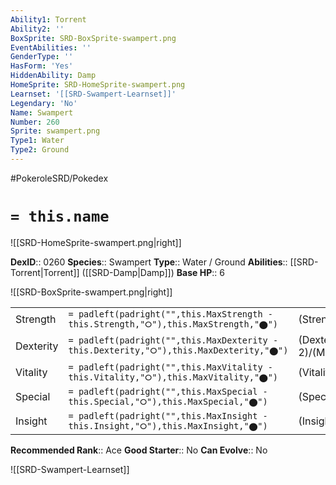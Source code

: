 ```yaml
---
Ability1: Torrent
Ability2: ''
BoxSprite: SRD-BoxSprite-swampert.png
EventAbilities: ''
GenderType: ''
HasForm: 'Yes'
HiddenAbility: Damp
HomeSprite: SRD-HomeSprite-swampert.png
Learnset: '[[SRD-Swampert-Learnset]]'
Legendary: 'No'
Name: Swampert
Number: 260
Sprite: swampert.png
Type1: Water
Type2: Ground
---
```


#PokeroleSRD/Pokedex

# `= this.name`

![[SRD-HomeSprite-swampert.png|right]]

**DexID**:: 0260
**Species**:: Swampert
**Type**:: Water / Ground
**Abilities**:: [[SRD-Torrent|Torrent]] ([[SRD-Damp|Damp]])
**Base HP**:: 6

![[SRD-BoxSprite-swampert.png|right]]

|           |                                                                                        |                                          |
| --------- | -------------------------------------------------------------------------------------- | ---------------------------------------- |
| Strength  | `= padleft(padright("",this.MaxStrength - this.Strength,"⭘"),this.MaxStrength,"⬤")`    | (Strength::3)/(MaxStrength::6)   |
| Dexterity | `= padleft(padright("",this.MaxDexterity - this.Dexterity,"⭘"),this.MaxDexterity,"⬤")` | (Dexterity:: 2)/(MaxDexterity::4) |
| Vitality  | `= padleft(padright("",this.MaxVitality - this.Vitality,"⭘"),this.MaxVitality,"⬤")`    | (Vitality::2)/(MaxVitality::5)   |
| Special   | `= padleft(padright("",this.MaxSpecial - this.Special,"⭘"),this.MaxSpecial,"⬤")`       | (Special::2)/(MaxSpecial::5)     |
| Insight   | `= padleft(padright("",this.MaxInsight - this.Insight,"⭘"),this.MaxInsight,"⬤")`       | (Insight::2)/(MaxInsight::5)     |

**Recommended Rank**:: Ace
**Good Starter**:: No
**Can Evolve**:: No

![[SRD-Swampert-Learnset]]